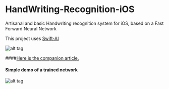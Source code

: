 # HandWriting-Recognition-iOS
Artisanal and basic Handwriting recognition system for iOS, based on a Fast Forward Neural Network

This project uses [Swift-AI](https://github.com/collinhundley/Swift-AI) 

![alt tag](http://curly-braces.org/wp-content/uploads/2016/02/CURLY_BRACES_reseaux_neurones-01-1024x292.png)

####[Here is the companion article.](http://curly-braces.org/hand-writing-recognition-ios-exp1/)

#### Simple demo of a trained network
![alt tag](/HandWriting-iOS.gif)






